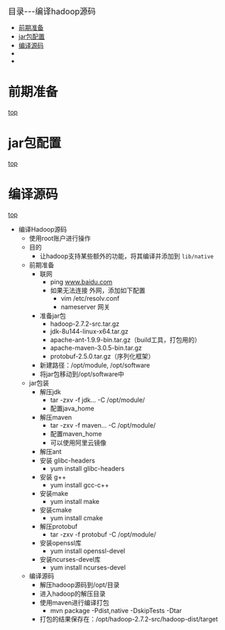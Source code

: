 <span id="catalog"></span>

<span style='font-size:18px'>目录---编译hadoop源码</span>

- [前期准备](#前期准备)
- [jar包配置](#jar包配置)
- [编译源码](#编译源码)
- [](#)
- [](#)

# 前期准备
[top](#catalog)

# jar包配置
[top](#catalog)

# 编译源码
[top](#catalog)

- 编译Hadoop源码
    - 使用root账户进行操作
    - 目的
        - 让hadoop支持某些额外的功能，将其编译并添加到 `lib/native`
    - 前期准备
        - 联网
            - ping www.baidu.com
            - 如果无法连接 外网，添加如下配置
                - vim /etc/resolv.conf
                - nameserver 网关
        - 准备jar包
            - hadoop-2.7.2-src.tar.gz
            - jdk-8u144-linux-x64.tar.gz
            - apache-ant-1.9.9-bin.tar.gz（build工具，打包用的）
            - apache-maven-3.0.5-bin.tar.gz
            - protobuf-2.5.0.tar.gz（序列化框架）
        - 新建路径：/opt/module, /opt/software
        - 将jar包移动到/opt/software中
    - jar包装
        - 解压jdk
            - tar -zxv -f jdk... -C /opt/module/
            - 配置java_home
        - 解压maven
            - tar -zxv -f maven... -C /opt/module/
            - 配置maven_home
            - 可以使用阿里云镜像
        - 解压ant
        - 安装 glibc-headers
            - yum install glibc-headers
        - 安装 g++
            - yum install gcc-c++
        - 安装make
            - yum install make
        - 安装cmake
            - yum install cmake
        - 解压protobuf
            - tar -zxv -f protobuf -C /opt/module/
        - 安装openssl库
            - yum install openssl-devel
        - 安装ncurses-devel库
            - yum install ncurses-devel
    - 编译源码
        - 解压hadoop源码到/opt/目录
        - 进入hadoop的解压目录
        - 使用maven进行编译打包
            - mvn package -Pdist,native -DskipTests -Dtar
        - 打包的结果保存在：/opt/hadoop-2.7.2-src/hadoop-dist/target